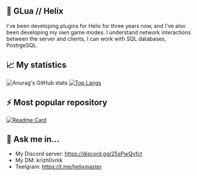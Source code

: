 
<!--
**cyberpsychoz/cyberpsychoz** is a ✨ _special_ ✨ repository because its `README.md` (this file) appears on your GitHub profile.

Here are some ideas to get you started:

- 🔭 I’m currently working on ...
- 🌱 I’m currently learning ...
- 👯 I’m looking to collaborate on ...
- 🤔 I’m looking for help with ...
- 💬 Ask me about ...
- 📫 How to reach me: ...
- 😄 Pronouns: ...
- ⚡ Fun fact: ...
-->
## 🔭 GLua // Helix 

I've been developing plugins for Helix for three years now, and I've also been developing my own game modes. 
I understand network interactions between the server and clients, I can work with SQL databases, PostrgeSQL.

## 📈 My statistics

![Anurag's GitHub stats](https://github-readme-stats.vercel.app/api?username=cyberpsychoz&theme=default&show_icons=true) 
[![Top Langs](https://github-readme-stats.vercel.app/api/top-langs/?username=cyberpsychoz&layout=compact)](https://github.com/anuraghazra/github-readme-stats)

## ⚡ Most popular repository

[![Readme Card](https://github-readme-stats.vercel.app/api/pin/?username=cyberpsychoz&repo=github-readme-stats)](https://github.com/cyberpsychoz/garrysmod_falloutrp_helix)

## 💬 Ask me in...

- My Discord server: https://discord.gg/25sPwQvfct
- My DM: krizh0vnik
- Teelgram: https://t.me/helixmaster
